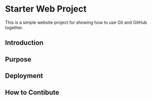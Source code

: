 # Starter Web Project

This is a simple website project for showing how to use Git and GitHub together.

## Introduction

## Purpose

## Deployment

## How to Contibute